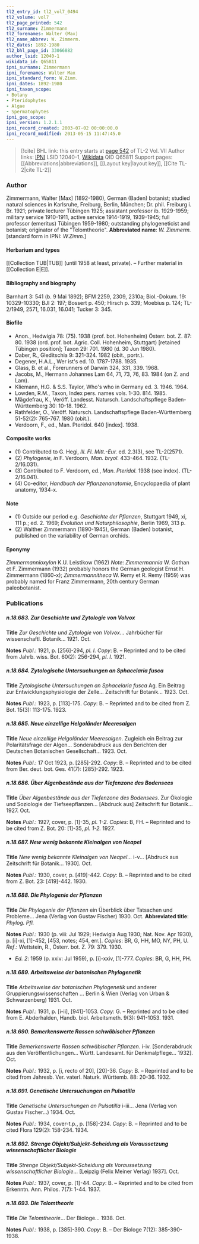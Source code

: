 ```yaml
---
tl2_entry_id: tl2_vol7_0494
tl2_volume: vol7
tl2_page_printed: 542
tl2_surname: Zimmermann
tl2_forenames: Walter (Max)
tl2_name_abbrev: W. Zimmerm.
tl2_dates: 1892-1980
tl2_bhl_page_id: 33066882
author_lsid: 12040-1
wikidata_id: Q65811
ipni_surname: Zimmermann
ipni_forenames: Walter Max
ipni_standard_form: W.Zimm.
ipni_dates: 1892-1980
ipni_taxon_scope: 
- Botany
- Pteridophytes
- Algae
- Spermatophytes
ipni_geo_scope: 
ipni_version: 1.2.1.1
ipni_record_created: 2003-07-02 00:00:00.0
ipni_record_modified: 2013-05-15 11:47:45.0
---
```


> [!cite] BHL link: this entry starts at [page 542](https://www.biodiversitylibrary.org/page/33066882) of TL-2 Vol. VII
> Author links: [IPNI](https://www.ipni.org/a/12040-1) LSID 12040-1, [Wikidata](https://www.wikidata.org/wiki/Q65811) QID Q65811
> Support pages: [[Abbreviations|abbreviations]], [[Layout key|layout key]], [[Cite TL-2|cite TL-2]]

### Author

Zimmermann, Walter \[Max\] (1892-1980), German (Baden) botanist; studied natural sciences in Karlsruhe, Freiburg, Berlin, München; Dr. phil. Freiburg i. Br. 1921; private lecturer Tübingen 1925; assistant professor ib. 1929-1959; military service 1910-1911, active service 1914-1919, 1939-1945; full professor (emeritus) Tübingen 1959-1980; outstanding phylogeneticist and botanist; originator of the "Telomtheorie". 
**Abbreviated name**: *W. Zimmerm.* \[standard form in IPNI: *W.Zimm.*\]

#### Herbarium and types

[[Collection TUB|TUB]] (until 1958 at least, private). – Further material in [[Collection E|E]].

#### Bibliography and biography

Barnhart 3: 541 (b. 9 Mai 1892); BFM 2259, 2309, 2310a; Biol.-Dokum. 19: 10329-10330; BJI 2: 197; Bossert p. 450; Hirsch p. 339; Moebius p. 124; TL-2/1949, 2571, 16.031, 16.041; Tucker 3: 345.

#### Biofile

- Anon., Hedwigia 78: (75). 1938 (prof. bot. Hohenheim) Österr. bot. Z. 87: 80. 1938 (ord. prof. bot. Agric. Coll. Hohenheim, Stuttgart) \[retained Tübingen position\]; Taxon 29: 701. 1980 (d. 30 Jun 1980).
- Daber, R., Gleditschia 9: 321-324. 1982 (obit., portr.).
- Degener, H.A.L., Wer ist's ed. 10. 1787-1788. 1935.
- Glass, B. et al., Forerunners of Darwin 324, 331, 339. 1968.
- Jacobs, M., Hermann Johannes Lam 64, 71, 73, 76, 83. 1984 (on Z. and Lam).
- Kliemann, H.G. & S.S. Taylor, Who's who in Germany ed. 3. 1946. 1964.
- Lowden, R.M., Taxon, Index pers. names vols. 1-30. 814. 1985.
- Mägdefrau, K., Veröff. Landesst. Natursch. Landschaftspflege Baden-Württemberg 30: 10-18. 1962.
- Rathfelder, O., Veröff. Natursch. Landschaftspflege Baden-Württemberg 51-52(2): 765-767. 1980 (obit.).
- Verdoorn, F., ed., Man. Pteridol. 640 \[index\]. 1938.

#### Composite works

- (1) Contributed to G. Hegi, *Ill. Fl. Mitt.-Eur.* ed. 2.3(3), see TL-2(2571).
- (2) *Phylogenie, in* F. Verdoorn, *Man. bryol.* 433-464. 1932. (TL-2/16.031).
- (3) Contributed to F. Verdoorn, ed., *Man. Pteridol.* 1938 (see index). (TL-2/16.041).
- (4) Co-editor, *Handbuch der Pflanzenanatomie*, Encyclopaedia of plant anatomy, 1934-x.

#### Note

- (1) Outside our period e.g. *Geschichte der Pflanzen*, Stuttgart 1949, xi, 111 p.; ed. 2. 1969; *Evolution und Naturphilosophie*, Berlin 1969, 313 p.
- (2) Walther Zimmermann (1890-1945), German (Baden) botanist, published on the variability of German orchids.

#### Eponymy

*Zimmermannioxylon* K.U. Leistikow (1962) *Note*: *Zimmermannia* W. Gothan et F. Zimmermann (1932) probably honors the German geologist Ernst H. Zimmermann (1860-x); *Zimmermannitheca* W. Remy et R. Remy (1959) was probably named for Franz Zimmermann, 20th century German paleobotanist.

### Publications

##### n.18.683. Zur Geschichte und Zytologie von Volvox

**Title**
*Zur Geschichte und Zytologie von Volvox*... Jahrbücher für wissenschaftl. Botanik... 1921. Oct.

**Notes**
*Publ*.: 1921, p. \[256\]-294, *pl. I. Copy*: B. – Reprinted and to be cited from Jahrb. wiss. Bot. 60(2): 256-294, *pl. I.* 1921.

##### n.18.684. Zytologische Untersuchungen an Sphacelaria fusca

**Title**
*Zytologische Untersuchungen an Sphacelaria fusca* Ag. Ein Beitrag zur Entwicklungsphysiologie der Zelle... Zeitschrift fur Botanik... 1923. Oct.

**Notes**
*Publ*.: 1923, p. \[113\]-175. *Copy*: B. – Reprinted and to be cited from Z. Bot. 15(3): 113-175. 1923.

##### n.18.685. Neue einzellige Helgoländer Meeresalgen

**Title**
*Neue einzellige Helgoländer Meeresalgen*. Zugleich ein Beitrag zur Polaritätsfrage der Algen... Sonderabdruck aus den Berichten der Deutschen Botanischen Gesellschaft... 1923. Oct.

**Notes**
*Publ*.: 17 Oct 1923, p. \[285\]-292. *Copy*: B. – Reprinted and to be cited from Ber. deut. bot. Ges. 41(7): \[285\]-292. 1923.

##### n.18.686. Über Algenbestände aus der Tiefenzone des Bodensees

**Title**
*Über Algenbestände aus der Tiefenzone des Bodensees*. Zur Ökologie und Soziologie der Tiefseepflanzen... \[Abdruck aus\] Zeitschrift fur Botanik... 1927. Oct.

**Notes**
*Publ*.: 1927, cover, p. \[1\]-35, *pl. 1-2. Copies*: B, FH. – Reprinted and to be cited from Z. Bot. 20: \[1\]-35, *pl. 1-2.* 1927.

##### n.18.687. New wenig bekannte Kleinalgen von Neapel

**Title**
*New wenig bekannte Kleinalgen von Neapel*... i-v... \[Abdruck aus Zeitschrift für Botanik... 1930\]. Oct.

**Notes**
*Publ*.: 1930, cover, p. \[419\]-442. *Copy*: B. – Reprinted and to be cited from Z. Bot. 23: \[419\]-442. 1930.

##### n.18.688. Die Phylogenie der Pflanzen

**Title**
*Die Phylogenie der Pflanzen* ein Überblick über Tatsachen und Probleme... Jena (Verlag von Gustav Fischer) 1930. Oct.
**Abbreviated title**: *Phylog. Pfl.*

**Notes**
*Publ*.: 1930 (p. viii: Jul 1929; Hedwigia Aug 1930; Nat. Nov. Apr 1930), p. \[i\]-xi, \[1\]-452, \[453, notes; 454, err.\]. *Copies*: BR, G, HH, MO, NY, PH, U.
*Ref*.: Wettstein, R., Österr. bot. Z. 79: 379. 1930.
- *Ed. 2*: 1959 (p. xxiv: Jul 1959), p. \[i\]-xxiv, \[1\]-777. *Copies*: BR, G, HH, PH.

##### n.18.689. Arbeitsweise der botanischen Phylogenetik

**Title**
*Arbeitsweise der botanischen Phylogenetik* und anderer Gruppierungswissenschaften ... Berlin & Wien (Verlag von Urban & Schwarzenberg) 1931. Oct.

**Notes**
*Publ*.: 1931, p. \[i-ii\], \[941\]-1053. *Copy*: G. – Reprinted and to be cited from E. Abderhalden, Handb. biol. Arbeitsmeth. 9(3): 941-1053. 1931.

##### n.18.690. Bemerkenswerte Rassen schwäbischer Pflanzen

**Title**
*Bemerkenswerte Rassen schwäbischer Pflanzen*. i-iv. \[Sonderabdruck aus den Veröffentlichungen... Württ. Landesamt. für Denkmalpflege... 1932\]. Oct.

**Notes**
*Publ*.: 1932, p. \[i, recto of 20\], \[20\]-36. *Copy*: B. – Reprinted and to be cited from Jahresb. Ver. vaterl. Naturk. Württemb. 88: 20-36. 1932.

##### n.18.691. Genetische Untersuchungen an Pulsatilla

**Title**
*Genetische Untersuchungen an Pulsatilla* i-iii... Jena (Verlag von Gustav Fischer...) 1934. Oct.

**Notes**
*Publ*.: 1934, cover-t.p., p. \[158\]-234. *Copy*: B. – Reprinted and to be cited Flora 129(2): 158-234. 1934.

##### n.18.692. Strenge Objekt/Subjekt-Scheidung als Voraussetzung wissenschaftlicher Biologie

**Title**
*Strenge Objekt/Subjekt-Scheidung als Voraussetzung wissenschaftlicher Biologie*... \[Leipzig (Felix Meiner Verlag) 1937\]. Oct.

**Notes**
*Publ*.: 1937, cover, p. \[1\]-44. *Copy*: B. – Reprinted and to be cited from Erkenntn. Ann. Philos. 7(7): 1-44. 1937.

##### n.18.693. Die Telomtheorie

**Title**
*Die Telomtheorie*... Der Biologe... 1938. Oct.

**Notes**
*Publ*.: 1938, p. \[385\]-390. *Copy*: B. – Der Biologe 7(12): 385-390-1938.

